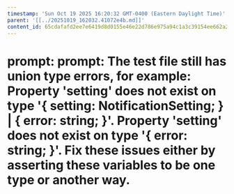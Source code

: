 ```yaml
---
timestamp: 'Sun Oct 19 2025 16:20:32 GMT-0400 (Eastern Daylight Time)'
parent: '[[../20251019_162032.41072e4b.md]]'
content_id: 65cdafafd2ee7e6419d8d0155e46e22d786e975a94c1a3c39154ee662a24a22e
---
```


# prompt: prompt: The test file still has union type errors, for example: Property 'setting' does not exist on type '{ setting: NotificationSetting; } | { error: string; }'.  Property 'setting' does not exist on type '{ error: string; }'. Fix these issues either by asserting these variables to be one type or another way.
